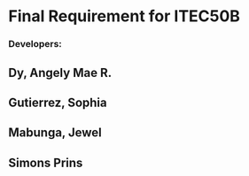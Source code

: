 # Final Requirement for ITEC50B

### Developers:
## Dy, Angely Mae R.
## Gutierrez, Sophia
## Mabunga, Jewel
## Simons Prins
